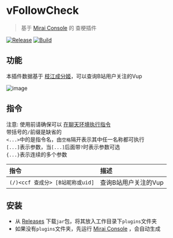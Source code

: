 # vFollowCheck

> 基于 [Mirai Console](https://github.com/mamoe/mirai-console) 的 查梗插件

[![Release](https://img.shields.io/github/v/release/Echoosx/vFollowCheck)](https://github.com/Echoosx/vFollowCheck/releases)
[![Build](https://github.com/Echoosx/vFollowCheck/workflows/Java%20CI%20with%20Gradle/badge.svg?branch=master)](https://github.com/Echoosx/vFollowCheck/actions/workflows/gradle.yml)
## 功能
本插件数据基于 [枝江成分姬](https://tools.asoulfan.com)，可以查询B站用户关注的Vup

![image](https://user-images.githubusercontent.com/22994765/153237477-cf5bded8-0ec6-4933-a2f7-cdfce78f69de.png)

## 指令
注意: 使用前请确保可以 [在聊天环境执行指令](https://github.com/project-mirai/chat-command)  
带括号的`/`前缀是缺省的  
`<...>`中的是指令名，由`空格`隔开表示其中任一名称都可执行  
`[...]`表示参数，当`[...]`后面带`?`时表示参数可选  
`{...}`表示连续的多个参数


| 指令                        | 描述           |
|:--------------------------|:-------------|
| `(/)<ccf 查成分> [B站昵称或uid]` | 查询B站用户关注的Vup |

## 安装
- 从 [Releases](https://github.com/Echoosx/vFollowCheck/releases) 下载`jar`包，将其放入工作目录下`plugins`文件夹
- 如果没有`plugins`文件夹，先运行 [Mirai Console](https://github.com/mamoe/mirai-console) ，会自动生成

